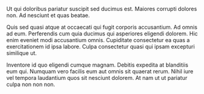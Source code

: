 Ut qui doloribus pariatur suscipit sed ducimus est. Maiores corrupti dolores non. Ad nesciunt et quas beatae.
 Quis sed quasi atque at occaecati qui fugit corporis accusantium. Ad omnis ad eum. Perferendis cum quia ducimus qui asperiores eligendi dolorem. Hic enim eveniet modi accusantium omnis. Cupiditate consectetur ea quas a exercitationem id ipsa labore. Culpa consectetur quasi qui ipsam excepturi similique ut.
 Inventore id quo eligendi cumque magnam. Debitis expedita at blanditiis eum qui. Numquam vero facilis eum aut omnis sit quaerat rerum. Nihil iure vel tempora laudantium quos sit nesciunt dolorem. At nam ut ut pariatur culpa non non non.